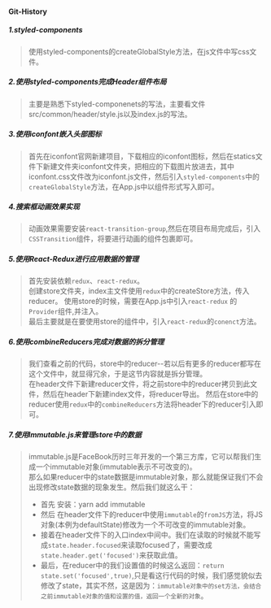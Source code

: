 #### Git-History

##### 1.styled-components
> 使用styled-components的createGlobalStyle方法，在js文件中写css文件。

##### 2.使用styled-components完成Header组件布局
> 主要是熟悉下styled-componenets的写法，主要看文件src/common/header/style.js以及index.js的写法。  

##### 3.使用iconfont嵌入头部图标
> 首先在iconfont官网新建项目，下载相应的iconfont图标，然后在statics文件下新建文件夹iconfont文件夹，把相应的下载图片放进去，其中iconfont.css文件改为iconfont.js文件，然后引入`styled-components`中的`createGlobalStyle`方法，在App.js中以组件形式写入即可。

##### 4.搜索框动画效果实现
> 动画效果需要安装`react-transition-group`,然后在项目布局完成后，引入`CSSTransition`组件，将要进行动画的组件包裹即可。

##### 5.使用React-Redux进行应用数据的管理
> 首先安装依赖`redux`、`react-redux`。  
> 创建store文件夹，index主文件使用`redux`中的createStore方法，传入reducer。 
> 使用store的时候，需要在App.js中引入`react-redux` 的`Provider`组件,并注入。  
> 最后主要就是在要使用store的组件中，引入`react-redux`的`conenct`方法。 

##### 6.使用combineReducers完成对数据的拆分管理
> 我们查看之前的代码，store中的reducer--若以后有更多的reducer都写在这个文件中，就显得冗余，于是这节内容就是拆分管理。   
> 在header文件下新建reducer文件，将之前store中的reducer拷贝到此文件，然后在header下新建index文件，将reducer导出。 
> 然后在store中的reducer使用`redux`中的`combineReducers`方法将header下的reducer引入即可。

##### 7.使用Immutable.js来管理store中的数据
> immutable.js是FaceBook历时三年开发的一个第三方库，它可以帮我们生成一个immutable对象(immutable表示不可改变的)。  
> 那么如果reducer中的state数据是immutable对象，那么就能保证我们不会出现修改state数据的现象发生。然后我们就这么干：   
> + 首先 安装：yarn add immutable 
> + 然后 在header文件下的reducer中使用`immutable`的`fromJS`方法，将JS对象(本例为defaultState)修改为一个不可改变的immutable对象。 
> + 接着在header文件下的入口index中间中。我们在读取的时候就不能写成`state.header.focused`来读取focused了，需要改成`state.header.get('focused')`来获取此值。 
> + 最后，在reducer中的我们设置值的时候这么返回：`return state.set('focused',true)`,只是看这行代码的时候，我们感觉貌似去修改了state，其实不然，这是因为：`immutable对象中的set方法，会结合之前immutable对象的值和设置的值，返回一个全新的对象`。

